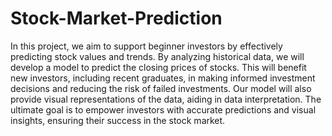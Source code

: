 # Stock-Market-Prediction

In this project, we aim to support beginner investors by effectively predicting stock
values and trends. By analyzing historical data, we will develop a model to predict
the closing prices of stocks. This will benefit new investors, including recent graduates,
in making informed investment decisions and reducing the risk of failed investments.
Our model will also provide visual representations of the data, aiding in data
interpretation. The ultimate goal is to empower investors with accurate predictions
and visual insights, ensuring their success in the stock market.
